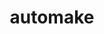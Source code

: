 ---
title: "automake"
layout: cache
categories: [package, develop-2024-04-14]
meta: {"versions": ["1.16.5"], "compilers": ["gcc@=12.3.0"], "oss": ["amzn2"], "platforms": ["linux"], "targets": ["neoverse_n1", "neoverse_v1"], "stacks": ["aws-pcluster-neoverse_v1", "root"], "num_specs": 2, "num_specs_by_stack": {"aws-pcluster-neoverse_v1": 2, "root": 2}}
spec_details: [{"hash": "5tllxfuszjhfaqayqpf4erhowxcq2s2x", "compiler": "gcc@=12.3.0", "versions": ["1.16.5"], "os": "amzn2", "platform": "linux", "target": "neoverse_v1", "variants": ["build_system=autotools"], "stacks": ["aws-pcluster-neoverse_v1", "root"], "size": "-", "tarball": "https://binaries.spack.io/develop-2024-04-14/build_cache/linux-amzn2-neoverse_v1/gcc-12.3.0/automake-1.16.5/linux-amzn2-neoverse_v1-gcc-12.3.0-automake-1.16.5-5tllxfuszjhfaqayqpf4erhowxcq2s2x.spack"}, {"hash": "vhynoz5wuymmhwq7tkiwoloz6imagrgp", "compiler": "gcc@=12.3.0", "versions": ["1.16.5"], "os": "amzn2", "platform": "linux", "target": "neoverse_n1", "variants": ["build_system=autotools"], "stacks": ["aws-pcluster-neoverse_v1", "root"], "size": "-", "tarball": "https://binaries.spack.io/develop-2024-04-14/build_cache/linux-amzn2-neoverse_n1/gcc-12.3.0/automake-1.16.5/linux-amzn2-neoverse_n1-gcc-12.3.0-automake-1.16.5-vhynoz5wuymmhwq7tkiwoloz6imagrgp.spack"}]
---